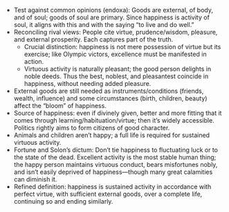 - Test against common opinions (endoxa): Goods are external, of body, and of soul; goods of soul are primary. Since happiness is activity of soul, it aligns with this and with the saying “to live and do well.”
- Reconciling rival views: People cite virtue, prudence/wisdom, pleasure, and external prosperity. Each captures part of the truth.
  - Crucial distinction: happiness is not mere possession of virtue but its exercise; like Olympic victors, excellence must be manifested in action.
  - Virtuous activity is naturally pleasant; the good person delights in noble deeds. Thus the best, noblest, and pleasantest coincide in happiness, without needing added pleasure.
- External goods are still needed as instruments/conditions (friends, wealth, influence) and some circumstances (birth, children, beauty) affect the “bloom” of happiness.
- Source of happiness: even if divinely given, better and more fitting that it comes through learning/habituation/virtue; then it’s widely accessible. Politics rightly aims to form citizens of good character.
- Animals and children aren’t happy; a full life is required for sustained virtuous activity.
- Fortune and Solon’s dictum: Don’t tie happiness to fluctuating luck or to the state of the dead. Excellent activity is the most stable human thing; the happy person maintains virtuous conduct, bears misfortunes nobly, and isn’t easily deprived of happiness—though many great calamities can diminish it.
- Refined definition: happiness is sustained activity in accordance with perfect virtue, with sufficient external goods, over a complete life, continuing so and ending similarly.